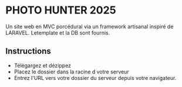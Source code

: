 # PHOTO HUNTER 2025

Un site web en MVC porcédural via un framework artisanal inspiré de LARAVEL.
Letemplate et la DB sont fournis.

## Instructions

- Télègargez et dézippez
- Placez le dossier dans la racine d votre serveur
- Entrez l'URL vers votre dossier du serveur depuis votre navigateur.
